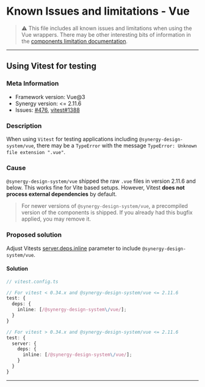 # Known Issues and limitations - Vue

> ⚠️ This file includes all known issues and limitations when using the Vue wrappers.
> There may be other interesting bits of information in the [components limitation documentation](https://synergy-design-system.github.io/?path=/docs/limitations-components--docs).

---

## Using Vitest for testing

### Meta Information

- Framework version: Vue@3
- Synergy version: <= 2.11.6
- Issues: [#476](https://github.com/synergy-design-system/synergy-design-system/issues/476), [vitest#1388](https://github.com/vitest-dev/vitest/issues/1388)

### Description

When using `Vitest` for testing applications including `@synergy-design-system/vue`, there may be a `TypeError` with the message `TypeError: Unknown file extension ".vue"`.

### Cause

`@synergy-design-system/vue` shipped the raw `.vue` files in version 2.11.6 and below. This works fine for Vite based setups. However, Vitest **does not process external dependencies** by default.

> For newer versions of `@synergy-design-system/vue`, a precompiled version of the components is shipped.
> If you already had this bugfix applied, you may remove it.

### Proposed solution

Adjust Vitests [server.deps.inline](https://vitest.dev/config/#server-deps-inline) parameter to include `@synergy-design-system/vue`.

#### Solution

```typescript
// vitest.config.ts

// For vitest < 0.34.x and @synergy-design-system/vue <= 2.11.6
test: {
  deps: {
    inline: [/@synergy-design-system\/vue/];
  }
}

// For vitest > 0.34.x and @synergy-design-system/vue <= 2.11.6
test: {
  server: {
    deps: {
      inline: [/@synergy-design-system\/vue/];
    }
  }
}
```

---
